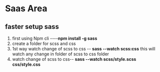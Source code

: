 # Saas Area

## faster setup sass

1.  first using Npm cli ----**npm install -g sass**
2. create a folder for scss and css 
3. 1st way watch change of scss to css -- **sass --watch scss:css** this will watch any change in folder of scss to css folder
4.  watch change of scss to css-- **sass --watch scss/style.scss css/style.css** 




